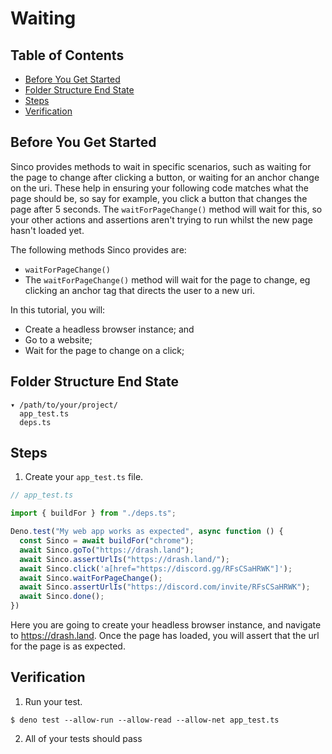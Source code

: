 # Waiting

## Table of Contents

* [Before You Get Started](#before-you-get-started)
* [Folder Structure End State](#folder-structure-end-state)
* [Steps](#steps)
* [Verification](#verification)

## Before You Get Started

Sinco provides methods to wait in specific scenarios, such as waiting for the page to change after clicking a button, or waiting for an anchor change on the uri. These help in ensuring your following code matches what the page should be, so say for example, you click a button that changes the page after 5 seconds. The `waitForPageChange()` method will wait for this, so your other actions and assertions aren't trying to run whilst the new page hasn't loaded yet.

The following methods Sinco provides are:

* `waitForPageChange()`
* The `waitForPageChange()` method will wait for the page to change, eg clicking an anchor tag that directs the user to a new uri.

In this tutorial, you will:

* Create a headless browser instance; and
* Go to a website;
* Wait for the page to change on a click;

## Folder Structure End State

```text
▾ /path/to/your/project/
  app_test.ts
  deps.ts
```

## Steps

1. Create your `app_test.ts` file.

  ```typescript
  // app_test.ts

  import { buildFor } from "./deps.ts";

  Deno.test("My web app works as expected", async function () {
    const Sinco = await buildFor("chrome");
    await Sinco.goTo("https://drash.land");
    await Sinco.assertUrlIs("https://drash.land/");
    await Sinco.click('a[href="https://discord.gg/RFsCSaHRWK"]');
    await Sinco.waitForPageChange();
    await Sinco.assertUrlIs("https://discord.com/invite/RFsCSaHRWK");
    await Sinco.done();
  })
  ```

Here you are going to create your headless browser instance, and navigate to https://drash.land. Once the page has loaded, you will assert that the url for the page is as expected.

## Verification

1. Run your test.

  ```shell
  $ deno test --allow-run --allow-read --allow-net app_test.ts
  ```

2. All of your tests should pass